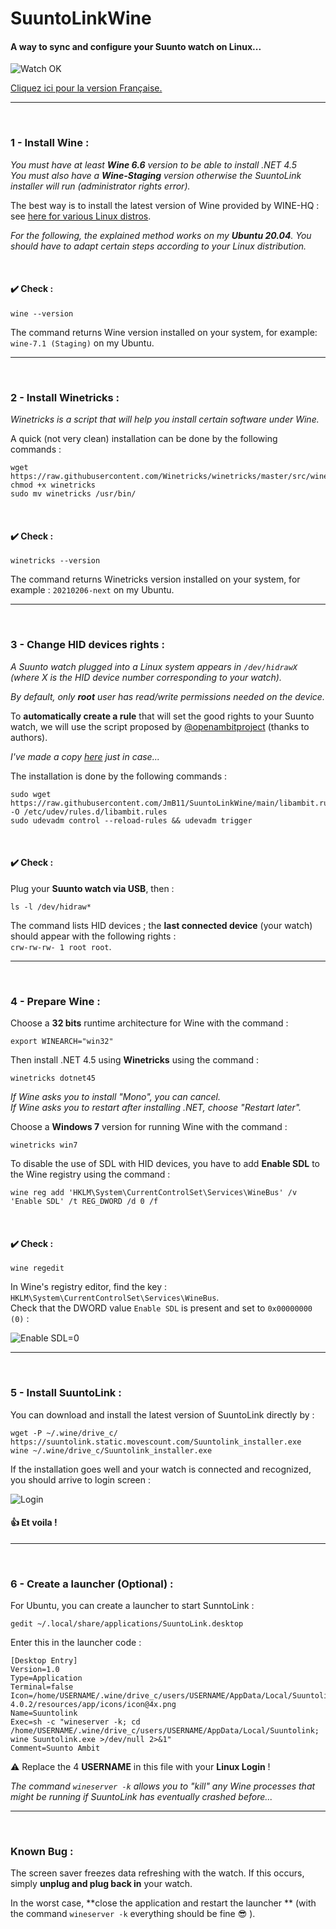 # SuuntoLinkWine

#### A way to sync and configure your Suunto watch on Linux...


![Watch OK](ok.png "It seems so work !")

[Cliquez ici pour la version Française.](LISEZMOI.md)

***

<br>

### 1 - Install Wine :

*You must have at least **Wine 6.6** version to be able to install .NET 4.5*<br>
*You must also have a **Wine-Staging** version otherwise the SuuntoLink installer will run (administrator rights error).*

The best way is to install the latest version of Wine provided by WINE-HQ : see [here for various Linux distros](https://wiki.winehq.org/Download "Wine-HQ for Linux").

*For the following, the explained method works on my **Ubuntu 20.04**. You should have to adapt certain steps according to your Linux distribution.*

<br>

#### :heavy_check_mark: Check :

```console
wine --version
```

The command returns Wine version installed on your system, for example: `wine-7.1 (Staging)` on my Ubuntu.

***

<br>

### 2 - Install Winetricks :

*Winetricks is a script that will help you install certain software under Wine.*

A quick (not very clean) installation can be done by the following commands :

```console
wget  https://raw.githubusercontent.com/Winetricks/winetricks/master/src/winetricks
chmod +x winetricks
sudo mv winetricks /usr/bin/
```

<br>

#### :heavy_check_mark: Check :

```console
winetricks --version
```

The command returns Winetricks version installed on your system, for example : `20210206-next` on my Ubuntu.

***

<br>

### 3 - Change HID devices rights :

*A Suunto watch plugged into a Linux system appears in `/dev/hidrawX` (where X is the HID device number corresponding to your watch).*

*By default, only **root** user has read/write permissions needed on the device.*

To **automatically create a rule** that will set the good rights to your Suunto watch, we will use the script proposed by [@openambitproject](https://github.com/openambitproject)  (thanks to authors).

*I've made a copy [here](libambit.rules) just in case...*

The installation is done by the following commands :

```console
sudo wget https://raw.githubusercontent.com/JmB11/SuuntoLinkWine/main/libambit.rules -O /etc/udev/rules.d/libambit.rules
sudo udevadm control --reload-rules && udevadm trigger
```

<br>

#### :heavy_check_mark: Check :

Plug your **Suunto watch via USB**, then :

```console
ls -l /dev/hidraw*
```

The command lists HID devices ; the  **last connected device** (your watch) should appear with the following rights :<br>
`crw-rw-rw- 1 root root`.

***

<br>

### 4 - Prepare Wine :

Choose a **32 bits** runtime architecture for Wine with the command :

```console
export WINEARCH="win32"
```
<!-- export WINEPREFIX="/home/jmb/.suunto" -->

Then install .NET 4.5 using **Winetricks** using the command :

```console
winetricks dotnet45
```

*If Wine asks you to install "Mono", you can cancel.<br>
If Wine asks you to restart after installing .NET, choose "Restart later".*

Choose a **Windows 7** version for running Wine with the command :

```console
winetricks win7
```

To disable the use of SDL with HID devices, you have to add  **Enable SDL** to the Wine registry using the command :

```console
wine reg add 'HKLM\System\CurrentControlSet\Services\WineBus' /v 'Enable SDL' /t REG_DWORD /d 0 /f
```

<br>

#### :heavy_check_mark: Check :

```console
wine regedit
```

In Wine's registry editor, find the key : `HKLM\System\CurrentControlSet\Services\WineBus`.<br>
Check that the DWORD value `Enable SDL` is present and set to `0x00000000 (0)` :

![Enable SDL=0](regedit.png "Enable SDL=0")

***

<br>

### 5 - Install SuuntoLink  :

You can download and install the latest version of SuuntoLink directly by :

```console
wget -P ~/.wine/drive_c/ https://suuntolink.static.movescount.com/Suuntolink_installer.exe
wine ~/.wine/drive_c/Suuntolink_installer.exe
```

If the installation goes well and your watch is connected and recognized, you should arrive to login screen :

![Login](login.png "Login")

#### :thumbsup: Et voila !


***

<br>

### 6 - Create a launcher (Optional) :

For Ubuntu, you can create a launcher to start SunntoLink :

```console
gedit ~/.local/share/applications/SuuntoLink.desktop
```

Enter this in the launcher code :

```desktop
[Desktop Entry]
Version=1.0
Type=Application
Terminal=false
Icon=/home/USERNAME/.wine/drive_c/users/USERNAME/AppData/Local/Suuntolink/app-4.0.2/resources/app/icons/icon@4x.png
Name=Suuntolink
Exec=sh -c "wineserver -k; cd /home/USERNAME/.wine/drive_c/users/USERNAME/AppData/Local/Suuntolink; wine Suuntolink.exe >/dev/null 2>&1"
Comment=Suunto Ambit
```

:warning: Replace the 4 **USERNAME** in this file with your **Linux Login** !

*The command  `wineserver -k` allows you to "kill" any Wine processes that might be running if SuuntoLink has eventually crashed before...*

***

<br>

### Known Bug :

The screen saver freezes data refreshing with the watch. If this occurs, simply **unplug and plug back in** your watch.

In the worst case, **close the application and restart the launcher ** (with the command `wineserver -k` everything should be fine :sunglasses: ).
